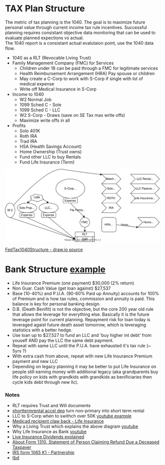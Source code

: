 # TAX Plan Structure

The metric of tax planning is the 1040.
The goal is to maximize future personal value through current income tax rule incentives. 
Successful planning requires consistant objective data monitoring that can be used to evaluate planned expections vs actual.  
The 1040 report is a consistant actual evalutaion point, use the 1040 data flow.

- 1040 as a RLT (Revocable Living Trust)
- Family Management Company (FMC) for Services
    - Children under 18 can be paid through a FMC for legitimate services
    - Health Reimbursement Arrangement (HRA) Pay spouse or children
    - May create a C-Corp to work with S-Corp if single with lot of medical expense
    - Write off Medical Insurance in S-Corp
- Income to 1040
    - W2 Normal Job
    - 1099 Sched C - Sole
    - 1099 Sched C - LLC
    - W2 S-Corp - Draws (save on SE Tax max write offs)
    - Maximize write offs in all
- Profits
    - Solo 401K
    - Roth IRA
    - Trad IRA
    - HSA (Health Savings Account)
    - Home Ownership (Trust owns)
    - Fund other LLC to buy Rentals
    - Fund Life Insurance (Term)


![FedTax1040Structure](FedTax1040Structure.svg)


[FedTax1040Structure - draw.io source](FedTax1040Structure.drawio)

# Bank Structure [example](https://youtu.be/j--cvfqcwxo?t=745)
- Life Insurance Premium (one payment) $30,000 (2% return)
- Non Guar. Cash Value (get loan against) $27,537
- Base (10-40%) and P.U.A. (90-60% Paid up Annuity) accounts for 100% of Premium and is how tax rules, commission and annuity is paid.  This balance is key for personal banking design.
- D.B. (Death Benifit) is not the objective, but the core 200 year old rule that allows the leverage for everything else.  Basically it is the future leverage point for current planning.  Repayment risk for loan today is leveraged agaist future death asset tomorrow, which is leveraging statistics with a better hedge.
- Use loan up to $27,527 to fund an LLC and 'buy higher int debt' from youself AND pay the LLC the same debt payment.
- Repeat with same LLC until the P.U.A. have exhausted it's tax rule (~ 5yrs ?)
- With extra cash from above, repeat with new Life Insurance Premium payment and new LLC
- Depending on legacy planning it may be better to put Life Insurance on people still earning money with additional legacy (aka grandparents buy life policy on kids with grandkids with grandkids as benificiaries then cycle kids debt through new llc). 

### Notes
- RLT requires Trust and Will documents
- [shorttermrental accel dep](./shorttermrental) turn non-primary into short term rental
- LLC to S-Corp when to swithch over 50K [youtube example](https://www.youtube.com/watch?v=LUpyc89bgBU)
- [Medicad recipient claw back - Life Insurance](https://wisconsinexaminer.com/2021/11/11/draft-bill-would-limit-what-state-can-claw-back-when-medicaid-recipients-die/)
- Why a Living Trust which explains the above diagram [youtube](https://www.youtube.com/watch?v=je9Z1BJSCAU)
- Why Life Insurance as Bank [youtube](https://www.youtube.com/watch?v=j--cvfqcwxo)
- [Live Insurance Dividends explained](https://www.forbes.com/advisor/life-insurance/life-insurance-dividends/)
- [About Form 1310, Statement of Person Claiming Refund Due a Deceased Taxpayer](https://www.irs.gov/forms-pubs/about-form-1310)
- [IRS form 1065 K1 - Partnership](https://www.irs.gov/pub/irs-pdf/i1065sk1.pdf)
- [tbd]()


